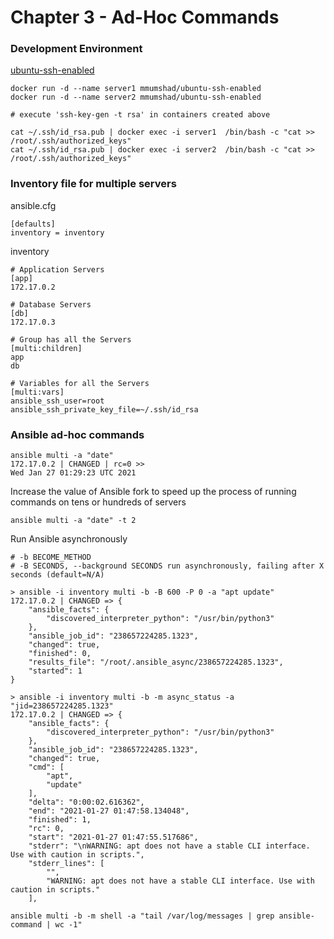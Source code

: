# Chapter 3 - Ad-Hoc Commands

### Development Environment

[ubuntu-ssh-enabled](https://github.com/mmumshad/ubuntu-ssh-enabled)
```
docker run -d --name server1 mmumshad/ubuntu-ssh-enabled
docker run -d --name server2 mmumshad/ubuntu-ssh-enabled

# execute 'ssh-key-gen -t rsa' in containers created above

cat ~/.ssh/id_rsa.pub | docker exec -i server1  /bin/bash -c "cat >> /root/.ssh/authorized_keys"
cat ~/.ssh/id_rsa.pub | docker exec -i server2  /bin/bash -c "cat >> /root/.ssh/authorized_keys"
```

### Inventory file for multiple servers
ansible.cfg
```
[defaults]
inventory = inventory
```

inventory
```
# Application Servers
[app]
172.17.0.2

# Database Servers
[db]
172.17.0.3

# Group has all the Servers
[multi:children]
app
db

# Variables for all the Servers
[multi:vars]
ansible_ssh_user=root
ansible_ssh_private_key_file=~/.ssh/id_rsa
```

### Ansible ad-hoc commands
```
ansible multi -a "date"                                                            
172.17.0.2 | CHANGED | rc=0 >>
Wed Jan 27 01:29:23 UTC 2021
```

Increase the value of Ansible fork to speed up the process of running commands on tens or hundreds of servers
```
ansible multi -a "date" -t 2
```

Run Ansible asynchronously
```
# -b BECOME_METHOD
# -B SECONDS, --background SECONDS run asynchronously, failing after X seconds (default=N/A)

> ansible -i inventory multi -b -B 600 -P 0 -a "apt update"
172.17.0.2 | CHANGED => {
    "ansible_facts": {
        "discovered_interpreter_python": "/usr/bin/python3"
    },
    "ansible_job_id": "238657224285.1323",
    "changed": true,
    "finished": 0,
    "results_file": "/root/.ansible_async/238657224285.1323",
    "started": 1
}

> ansible -i inventory multi -b -m async_status -a "jid=238657224285.1323"
172.17.0.2 | CHANGED => {
    "ansible_facts": {
        "discovered_interpreter_python": "/usr/bin/python3"
    },
    "ansible_job_id": "238657224285.1323",
    "changed": true,
    "cmd": [
        "apt",
        "update"
    ],
    "delta": "0:00:02.616362",
    "end": "2021-01-27 01:47:58.134048",
    "finished": 1,
    "rc": 0,
    "start": "2021-01-27 01:47:55.517686",
    "stderr": "\nWARNING: apt does not have a stable CLI interface. Use with caution in scripts.",
    "stderr_lines": [
        "",
        "WARNING: apt does not have a stable CLI interface. Use with caution in scripts."
    ],
```

```
ansible multi -b -m shell -a "tail /var/log/messages | grep ansible-command | wc -1"
```